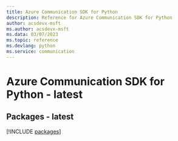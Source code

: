 ```yaml
---
title: Azure Communication SDK for Python
description: Reference for Azure Communication SDK for Python
author: acsdevx-msft
ms.author: acsdevx-msft
ms.data: 03/07/2023
ms.topic: reference
ms.devlang: python
ms.service: communication
---
```

# Azure Communication SDK for Python - latest
## Packages - latest
[!INCLUDE [packages](communication-index.md)]